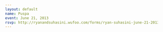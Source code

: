 ```yaml
---
layout: default
name: Puspa
event: June 21, 2013
rsvp: http://ryanandsuhasini.wufoo.com/forms/ryan-suhasini-june-21-2013/
---
```

